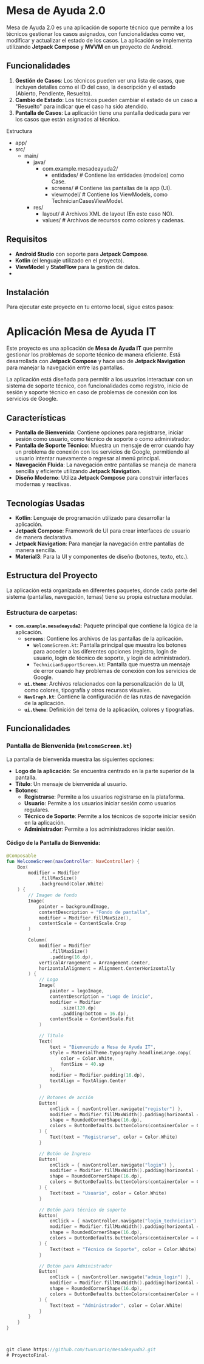 # Mesa de Ayuda 2.0

Mesa de Ayuda 2.0 es una aplicación de soporte técnico que permite a los técnicos gestionar los casos asignados, con funcionalidades como ver, modificar y actualizar el estado de los casos. La aplicación se implementa utilizando **Jetpack Compose** y **MVVM** en un proyecto de Android.

## Funcionalidades

1. **Gestión de Casos**: Los técnicos pueden ver una lista de casos, que incluyen detalles como el ID del caso, la descripción y el estado (Abierto, Pendiente, Resuelto).
2. **Cambio de Estado**: Los técnicos pueden cambiar el estado de un caso a "Resuelto" para indicar que el caso ha sido atendido.
3. **Pantalla de Casos**: La aplicación tiene una pantalla dedicada para ver los casos que están asignados al técnico.

Estructura 
 - app/
  - src/
    - main/
      - java/
        - com.example.mesadeayuda2/
          - entidades/          # Contiene las entidades (modelos) como Case.
          - screens/            # Contiene las pantallas de la app (UI).
          - viewmodel/          # Contiene los ViewModels, como TechnicianCasesViewModel.
      - res/
        - layout/              # Archivos XML de layout (En este caso NO).
        - values/              # Archivos de recursos como colores y cadenas.


## Requisitos

- **Android Studio** con soporte para **Jetpack Compose**.
- **Kotlin** (el lenguaje utilizado en el proyecto).
- **ViewModel** y **StateFlow** para la gestión de datos.
- 

## Instalación

Para ejecutar este proyecto en tu entorno local, sigue estos pasos:

# Aplicación Mesa de Ayuda IT

Este proyecto es una aplicación de **Mesa de Ayuda IT** que permite gestionar los problemas de soporte técnico de manera eficiente. Está desarrollada con **Jetpack Compose** y hace uso de **Jetpack Navigation** para manejar la navegación entre las pantallas. 

La aplicación está diseñada para permitir a los usuarios interactuar con un sistema de soporte técnico, con funcionalidades como registro, inicio de sesión y soporte técnico en caso de problemas de conexión con los servicios de Google.

## Características

- **Pantalla de Bienvenida**: Contiene opciones para registrarse, iniciar sesión como usuario, como técnico de soporte o como administrador.
- **Pantalla de Soporte Técnico**: Muestra un mensaje de error cuando hay un problema de conexión con los servicios de Google, permitiendo al usuario intentar nuevamente o regresar al menú principal.
- **Navegación Fluida**: La navegación entre pantallas se maneja de manera sencilla y eficiente utilizando **Jetpack Navigation**.
- **Diseño Moderno**: Utiliza **Jetpack Compose** para construir interfaces modernas y reactivas.

## Tecnologías Usadas

- **Kotlin**: Lenguaje de programación utilizado para desarrollar la aplicación.
- **Jetpack Compose**: Framework de UI para crear interfaces de usuario de manera declarativa.
- **Jetpack Navigation**: Para manejar la navegación entre pantallas de manera sencilla.
- **Material3**: Para la UI y componentes de diseño (botones, texto, etc.).

## Estructura del Proyecto

La aplicación está organizada en diferentes paquetes, donde cada parte del sistema (pantallas, navegación, temas) tiene su propia estructura modular. 

### Estructura de carpetas:

- **`com.example.mesadeayuda2`**: Paquete principal que contiene la lógica de la aplicación.
  - **`screens`**: Contiene los archivos de las pantallas de la aplicación.
    - `WelcomeScreen.kt`: Pantalla principal que muestra los botones para acceder a las diferentes opciones (registro, login de usuario, login de técnico de soporte, y login de administrador).
    - `TechnicianSupportScreen.kt`: Pantalla que muestra un mensaje de error cuando hay problemas de conexión con los servicios de Google.
  - **`ui.theme`**: Archivos relacionados con la personalización de la UI, como colores, tipografía y otros recursos visuales.
  - **`NavGraph.kt`**: Contiene la configuración de las rutas de navegación de la aplicación.
  - **`ui.theme`**: Definición del tema de la aplicación, colores y tipografías.

## Funcionalidades

### Pantalla de Bienvenida (`WelcomeScreen.kt`)

La pantalla de bienvenida muestra las siguientes opciones:

- **Logo de la aplicación**: Se encuentra centrado en la parte superior de la pantalla.
- **Título**: Un mensaje de bienvenida al usuario.
- **Botones**:
  - **Registrarse**: Permite a los usuarios registrarse en la plataforma.
  - **Usuario**: Permite a los usuarios iniciar sesión como usuarios regulares.
  - **Técnico de Soporte**: Permite a los técnicos de soporte iniciar sesión en la aplicación.
  - **Administrador**: Permite a los administradores iniciar sesión.

#### Código de la Pantalla de Bienvenida:
```kotlin
@Composable
fun WelcomeScreen(navController: NavController) {
    Box(
        modifier = Modifier
            .fillMaxSize()
            .background(Color.White)
    ) {
        // Imagen de fondo
        Image(
            painter = backgroundImage,
            contentDescription = "Fondo de pantalla",
            modifier = Modifier.fillMaxSize(),
            contentScale = ContentScale.Crop
        )

        Column(
            modifier = Modifier
                .fillMaxSize()
                .padding(16.dp),
            verticalArrangement = Arrangement.Center,
            horizontalAlignment = Alignment.CenterHorizontally
        ) {
            // Logo
            Image(
                painter = logoImage,
                contentDescription = "Logo de inicio",
                modifier = Modifier
                    .size(120.dp)
                    .padding(bottom = 16.dp),
                contentScale = ContentScale.Fit
            )

            // Título
            Text(
                text = "Bienvenido a Mesa de Ayuda IT",
                style = MaterialTheme.typography.headlineLarge.copy(
                    color = Color.White,
                    fontSize = 40.sp
                ),
                modifier = Modifier.padding(16.dp),
                textAlign = TextAlign.Center
            )

            // Botones de acción
            Button(
                onClick = { navController.navigate("register") },
                modifier = Modifier.fillMaxWidth().padding(horizontal = 32.dp),
                shape = RoundedCornerShape(16.dp),
                colors = ButtonDefaults.buttonColors(containerColor = Color(0xFFFF5722))
            ) {
                Text(text = "Registrarse", color = Color.White)
            }

            // Botón de Ingreso
            Button(
                onClick = { navController.navigate("login") },
                modifier = Modifier.fillMaxWidth().padding(horizontal = 32.dp),
                shape = RoundedCornerShape(16.dp),
                colors = ButtonDefaults.buttonColors(containerColor = Color(0xFFFF5722))
            ) {
                Text(text = "Usuario", color = Color.White)
            }

            // Botón para técnico de soporte
            Button(
                onClick = { navController.navigate("login_technician") },
                modifier = Modifier.fillMaxWidth().padding(horizontal = 32.dp),
                shape = RoundedCornerShape(16.dp),
                colors = ButtonDefaults.buttonColors(containerColor = Color(0xFFFF5722))
            ) {
                Text(text = "Técnico de Soporte", color = Color.White)
            }

            // Botón para Administrador
            Button(
                onClick = { navController.navigate("admin_login") },
                modifier = Modifier.fillMaxWidth().padding(horizontal = 32.dp),
                shape = RoundedCornerShape(16.dp),
                colors = ButtonDefaults.buttonColors(containerColor = Color(0xFFFF5722))
            ) {
                Text(text = "Administrador", color = Color.White)
            }
        }
    }
}



git clone https://github.com/tuusuario/mesadeayuda2.git
#   P r o y e c t o F i n a l - 
 
 
